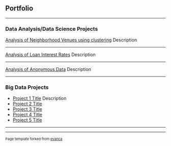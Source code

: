## Portfolio

---

### Data Analysis/Data Science Projects

[Analysis of Neighborhood Venues using clustering](https://github.com/Gia12345/Journey-Projects/tree/master/Data-Science-Data-Analysis-Projects/IBM%20Data%20Science%20Certificate%20Capstone%20Project)
  Description

---
[Analysis of Loan Interest Rates](https://github.com/Gia12345/Journey-Projects/tree/master/Data-Science-Data-Analysis-Projects/Loan%20Interest%20Rate%20Analysis)
  Description

---
[Analysis of Anonymous Data](https://github.com/Gia12345/Journey-Projects/tree/master/Data-Science-Data-Analysis-Projects/Anonymous%20Data%20Analysis)
  Description

---

### Big Data Projects

- [Project 1 Title](http://example.com/)
  Description
- [Project 2 Title](http://example.com/)
- [Project 3 Title](http://example.com/)
- [Project 4 Title](http://example.com/)
- [Project 5 Title](http://example.com/)

---




---
<p style="font-size:11px">Page template forked from <a href="https://github.com/evanca/quick-portfolio">evanca</a></p>
<!-- Remove above link if you don't want to attibute -->

